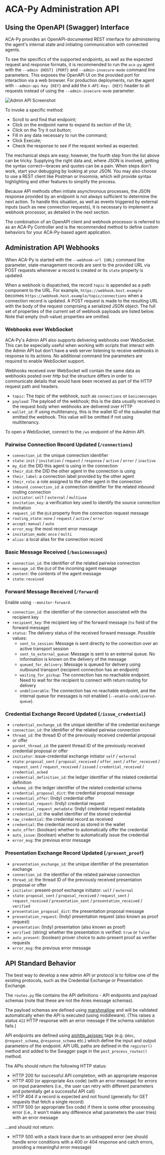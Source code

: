 # ACA-Py Administration API

## Using the OpenAPI (Swagger) Interface

ACA-Py provides an OpenAPI-documented REST interface for administering the agent's internal state and initiating communication with connected agents.

To see the specifics of the supported endpoints, as well as the expected request and response formats, it is recommended to run the `aca-py` agent with the `--admin {HOST} {PORT}` and `--admin-insecure-mode` command line parameters. This exposes the OpenAPI UI on the provided port for interaction via a web browser. For production deployments, run the agent with `--admin-api-key {KEY}` and add the `X-API-Key: {KEY}` header to all requests instead of using the `--admin-insecure-mode` parameter.

![Admin API Screenshot](/docs/assets/adminApi.png)

To invoke a specific method:

* Scroll to and find that endpoint;
* Click on the endpoint name to expand its section of the UI;
* Click on the Try it out button;
* Fill in any data necessary to run the command;
* Click Execute;
* Check the response to see if the request worked as expected.

The mechanical steps are easy; however, the fourth step from the list above can be tricky. Supplying the right data and, where JSON is involved, getting the syntax correct—braces and quotes can be a pain. When steps don't work, start your debugging by looking at your JSON. You may also choose to use a REST client like Postman or Insomnia, which will provide syntax highlighting and other features to simplify the process.

Because API methods often initiate asynchronous processes, the JSON response provided by an endpoint is not always sufficient to determine the next action. To handle this situation, as well as events triggered by external inputs (such as new connection requests), it is necessary to implement a webhook processor, as detailed in the next section.

The combination of an OpenAPI client and webhook processor is referred to as an ACA-Py Controller and is the recommended method to define custom behaviors for your ACA-Py-based agent application.

## Administration API Webhooks

When ACA-Py is started with the `--webhook-url {URL}` command line parameter, state-management records are sent to the provided URL via POST requests whenever a record is created or its `state` property is updated.

When a webhook is dispatched, the record `topic` is appended as a path component to the URL. For example, `https://webhook.host.example` becomes `https://webhook.host.example/topic/connections` when a connection record is updated. A POST request is made to the resulting URL with the body of the request comprising a serialized JSON object. The full set of properties of the current set of webhook payloads are listed below. Note that empty (null-value) properties are omitted.

### Webhooks over WebSocket

ACA-Py's Admin API also supports delivering webhooks over WebSocket. This can be especially useful when working with scripts that interact with the Admin API but don't have a web server listening to receive webhooks in response to its actions. No additional command line parameters are required to enable WebSocket support.

Webhooks received over WebSocket will contain the same data as webhooks posted over http but the structure differs in order to communicate details that would have been received as part of the HTTP request path and headers.

* `topic`: The topic of the webhook, such as `connections` or `basicmessages`
* `payload`: The payload of the webhook; this is the data usually received in the request body when webhooks are delivered over HTTP
* `wallet_id`: If using multitenancy, this is the wallet ID of the subwallet that emitted the webhook. This value will be omitted if not using multitenancy.

To open a WebSocket, connect to the `/ws` endpoint of the Admin API.

### Pairwise Connection Record Updated (`/connections`)

* `connection_id`: the unique connection identifier
* `state`: `init` / `invitation` / `request` / `response` / `active` / `error` / `inactive`
* `my_did`: the DID this agent is using in the connection
* `their_did`: the DID the other agent in the connection is using
* `their_label`: a connection label provided by the other agent
* `their_role`: a role assigned to the other agent in the connection
* `inbound_connection_id`: a connection identifier for the related inbound routing connection
* `initiator`: `self` / `external` / `multiuse`
* `invitation_key`: a verification key used to identify the source connection invitation
* `request_id`: the `@id` property from the connection request message
* `routing_state`: `none` / `request` / `active` / `error`
* `accept`: `manual` / `auto`
* `error_msg`: the most recent error message
* `invitation_mode`: `once` / `multi`
* `alias`: a local alias for the connection record

### Basic Message Received (`/basicmessages`)

* `connection_id`: the identifier of the related pairwise connection
* `message_id`: the `@id` of the incoming agent message
* `content`: the contents of the agent message
* `state`: `received`

### Forward Message Received  (`/forward`)

Enable using `--monitor-forward`.

* `connection_id`: the identifier of the connection associated with the recipient key
* `recipient_key`: the recipient key of the forward message (`to` field of the forward message)
* `status`: The delivery status of the received forward message. Possible values:
  * `sent_to_session`: Message is sent directly to the connection over an active transport session
  * `sent_to_external_queue`: Message is sent to an external queue. No information is known on the delivery of the message
  * `queued_for_delivery`: Message is queued for delivery using outbound transport (recipient connection has an endpoint)
  * `waiting_for_pickup`: The connection has no reachable endpoint. Need to wait for the recipient to connect with return routing for delivery
  * `undeliverable`: The connection has no reachable endpoint, and the internal queue for messages is not enabled (`--enable-undelivered-queue`).

### Credential Exchange Record Updated (`/issue_credential`)

* `credential_exchange_id`: the unique identifier of the credential exchange
* `connection_id`: the identifier of the related pairwise connection
* `thread_id`: the thread ID of the previously received credential proposal or offer
* `parent_thread_id`: the parent thread ID of the previously received credential proposal or offer
* `initiator`: issue-credential exchange initiator `self` / `external`
* `state`: `proposal_sent` / `proposal_received` / `offer_sent` / `offer_received` / `request_sent` / `request_received` / `issued` / `credential_received` / `credential_acked`
* `credential_definition_id`: the ledger identifier of the related credential definition
* `schema_id`: the ledger identifier of the related credential schema
* `credential_proposal_dict`: the credential proposal message
* `credential_offer`: (Indy) credential offer
* `credential_request`: (Indy) credential request
* `credential_request_metadata`: (Indy) credential request metadata
* `credential_id`: the wallet identifier of the stored credential
* `raw_credential`: the credential record as received
* `credential`: the credential record as stored in the wallet
* `auto_offer`: (boolean) whether to automatically offer the credential
* `auto_issue`: (boolean) whether to automatically issue the credential
* `error_msg`: the previous error message

### Presentation Exchange Record Updated (`/present_proof`)

* `presentation_exchange_id`: the unique identifier of the presentation exchange
* `connection_id`: the identifier of the related pairwise connection
* `thread_id`: the thread ID of the previously received presentation proposal or offer
* `initiator`: present-proof exchange initiator: `self` / `external`
* `state`: `proposal_sent` / `proposal_received` / `request_sent` / `request_received` / `presentation_sent` / `presentation_received` / `verified`
* `presentation_proposal_dict`: the presentation proposal message
* `presentation_request`: (Indy) presentation request (also known as proof request)
* `presentation`: (Indy) presentation (also known as proof)
* `verified`: (string) whether the presentation is verified: `true` or `false`
* `auto_present`: (boolean) prover choice to auto-present proof as verifier requests
* `error_msg`: the previous error message

## API Standard Behavior

The best way to develop a new admin API or protocol is to follow one of the existing protocols, such as the Credential Exchange or Presentation Exchange.

The `routes.py` file contains the API definitions - API endpoints and payload schemas (note that these are not the Aries message schemas).

The payload schemas are defined using [marshmallow](https://marshmallow.readthedocs.io/) and will be validated automatically when the API is executed (using middleware). (This raises a status `422` HTTP response with an error message if the schema validation fails.)

API endpoints are defined using [aiohttp_apispec](https://github.com/maximdanilchenko/aiohttp-apispec) tags (e.g. `@doc`, `@request_schema`, `@response_schema` etc.) which define the input and output parameters of the endpoint. API URL paths are defined in the `register()` method and added to the Swagger page in the `post_process_routes()` method.

The APIs should return the following HTTP status:

* HTTP 200 for successful API completion, with an appropriate response
* HTTP 400 (or appropriate 4xx code) (with an error message) for errors on input parameters (i.e., the user can retry with different parameters and potentially get a successful API call)
* HTTP 404 if a record is expected and not found (generally for GET requests that fetch a single record)
* HTTP 500 (or appropriate 5xx code) if there is some other processing error (i.e., it won't make any difference what parameters the user tries) with an error message

...and should not return:

* HTTP 500 with a stack trace due to an untrapped error (we should handle error conditions with a 400 or 404 response and catch errors, providing a meaningful error message)
